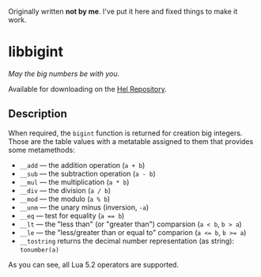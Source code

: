 Originally written **not by me**. I've put it here and fixed things to make it work.

# libbigint
*May the big numbers be with you.*

Available for downloading on the [Hel Repository](https://hel.fomalhaut.me/#packages/libbigint).

## Description
When required, the `bigint` function is returned for creation big integers. Those are the table values with a metatable assigned to them that provides some metamethods:

* `__add` — the addition operation (`a + b`)
* `__sub` — the subtraction operation (`a - b`)
* `__mul` — the multiplication (`a * b`)
* `__div` — the division (`a / b`)
* `__mod` — the modulo (`a % b`)
* `__unm` — the unary minus (inversion, `-a`)
* `__eq` — test for equality (`a == b`)
* `__lt` — the "less than" (or "greater than") comparsion (`a < b`, `b > a`)
* `__le` — the "less/greater than or equal to" comparion (`a <= b`, `b >= a`)
* `__tostring` returns the decimal number representation (as string): `tonumber(a)`

As you can see, all Lua 5.2 operators are supported.
